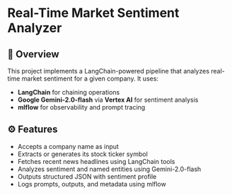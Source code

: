 # Real-Time Market Sentiment Analyzer

## 📌 Overview
This project implements a LangChain-powered pipeline that analyzes real-time market sentiment for a given company. It uses:
- **LangChain** for chaining operations
- **Google Gemini-2.0-flash** via **Vertex AI** for sentiment analysis
- **mlflow** for observability and prompt tracing

## ⚙️ Features
- Accepts a company name as input
- Extracts or generates its stock ticker symbol
- Fetches recent news headlines using LangChain tools
- Analyzes sentiment and named entities using Gemini-2.0-flash
- Outputs structured JSON with sentiment profile
- Logs prompts, outputs, and metadata using mlflow

